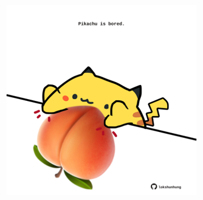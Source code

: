 <!-- built at 31/03/2023, 06:00:59 UTC -->
<p align="center">
  <img width="500" height="500" src="./ReadmeImage.svg">
</p>
